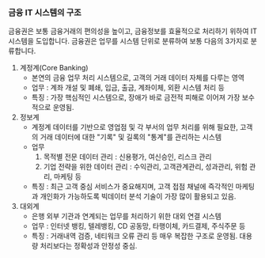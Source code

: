 ### 금융 IT 시스템의 구조

금융권은 보통 금융거래의 편의성을 높이고, 금융정보를 효율적으로 처리하기 위하여 IT 시스템을 도입합니다. 금융권은 업무를 시스템 단위로 분류하여 보통 다음의 3가지로 분류합니다.

1. 계정계(Core Banking)
   - 본연의 금융 업무 처리 시스템으로, 고객의 거래 데이터 자체를 다루는 영역
   - 업무 : 계좌 개설 및 폐쇄, 입금, 출금, 계좌이체, 외환 시스템 처리 등
   - 특징 : 가장 핵심적인 시스템으로, 장애가 바로 금전적 피해로 이어져 가장 보수적으로 운영됨.
2. 정보계
   - 계정계 데이터를 기반으로 영업점 및 각 부서의 업무 처리를 위해 필요한, 고객의 거래 데이터에 대한 "기록" 및 길록의 "통계"를 관리하는 시스템
   - 업무 
     1. 목적별 전문 데이터 관리 : 신용평가, 여신승인, 리스크 관리
     2. 기업 전략을 위한 데이터 관리 : 수익관리, 고객관계관리, 성과관리, 위험 관리, 마케팅 등
   - 특징 : 최근 고객 중심 서비스가 중요해지며, 고객 접점 채널에 즉각적인 마케팅과 개인화가 가능하도록 빅데이터 분석 기술이 가장 많이 활용되고 있음.
3. 대외계
   - 은행 외부 기관과 연계되는 업무를 처리하기 위한 대외 연결 시스템
   - 업무 : 인터넷 뱅킹, 텔레뱅킹, CD 공동망, 타행이체, 카드결제, 주식주문 등
   - 특징 : 거래내역 검증, 네티워크 오류 관리 등 매우 복잡한 구조로 운영됨. 대용량 처리보다는 정확성과 안정성 중심.